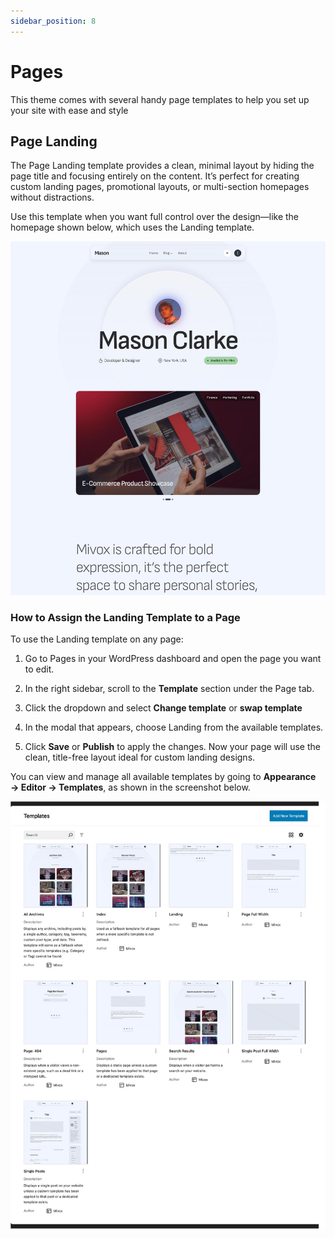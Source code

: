 ```yaml
---
sidebar_position: 8
---
```

# Pages
This theme comes with several handy page templates to help you set up your site with ease and style

## Page Landing
The Page Landing template provides a clean, minimal layout by hiding the page title and focusing entirely on the content. It’s perfect for creating custom landing pages, promotional layouts, or multi-section homepages without distractions.

Use this template when you want full control over the design—like the homepage shown below, which uses the Landing template.

![page landing](/img/mivox/homepage.jpg)

### How to Assign the Landing Template to a Page
To use the Landing template on any page:

1. Go to Pages in your WordPress dashboard and open the page you want to edit.

2. In the right sidebar, scroll to the **Template** section under the Page tab.

3. Click the dropdown and select **Change template** or **swap template**
4. In the modal that appears, choose Landing from the available templates.

5. Click **Save** or **Publish** to apply the changes.
Now your page will use the clean, title-free layout ideal for custom landing designs.

You can view and manage all available templates by going to **Appearance → Editor → Templates**, as shown in the screenshot below.


![templates](/img/mivox/templates.jpg)